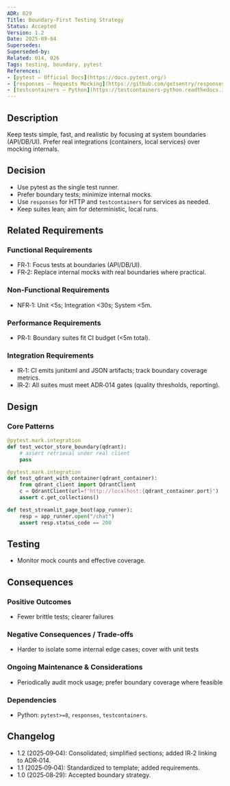 ```yaml
---
ADR: 029
Title: Boundary‑First Testing Strategy
Status: Accepted
Version: 1.2
Date: 2025-09-04
Supersedes:
Superseded-by:
Related: 014, 026
Tags: testing, boundary, pytest
References:
- [pytest — Official Docs](https://docs.pytest.org/)
- [responses — Requests Mocking](https://github.com/getsentry/responses)
- [testcontainers — Python](https://testcontainers-python.readthedocs.io/)
---
```


## Description

Keep tests simple, fast, and realistic by focusing at system boundaries (API/DB/UI). Prefer real integrations (containers, local services) over mocking internals.

## Decision

- Use pytest as the single test runner.
- Prefer boundary tests; minimize internal mocks.
- Use `responses` for HTTP and `testcontainers` for services as needed.
- Keep suites lean; aim for deterministic, local runs.

## Related Requirements

### Functional Requirements

- FR‑1: Focus tests at boundaries (API/DB/UI).
- FR‑2: Replace internal mocks with real boundaries where practical.

### Non-Functional Requirements

- NFR‑1: Unit <5s; Integration <30s; System <5m.

### Performance Requirements

- PR‑1: Boundary suites fit CI budget (<5m total).

### Integration Requirements

- IR‑1: CI emits junitxml and JSON artifacts; track boundary coverage metrics.
- IR‑2: All suites must meet ADR‑014 gates (quality thresholds, reporting).

## Design

### Core Patterns

```python
@pytest.mark.integration
def test_vector_store_boundary(qdrant):
    # assert retrieval under real client
    pass

@pytest.mark.integration
def test_qdrant_with_container(qdrant_container):
    from qdrant_client import QdrantClient
    c = QdrantClient(url=f"http://localhost:{qdrant_container.port}")
    assert c.get_collections()

def test_streamlit_page_boot(app_runner):
    resp = app_runner.open("/chat")
    assert resp.status_code == 200
```

## Testing

- Monitor mock counts and effective coverage.

## Consequences

### Positive Outcomes

- Fewer brittle tests; clearer failures

### Negative Consequences / Trade-offs

- Harder to isolate some internal edge cases; cover with unit tests

### Ongoing Maintenance & Considerations

- Periodically audit mock usage; prefer boundary coverage where feasible

### Dependencies

- Python: `pytest>=8`, `responses`, `testcontainers`.

## Changelog

- 1.2 (2025‑09‑04): Consolidated; simplified sections; added IR‑2 linking to ADR‑014.
- 1.1 (2025‑09‑04): Standardized to template; added requirements.
- 1.0 (2025‑08‑29): Accepted boundary strategy.
